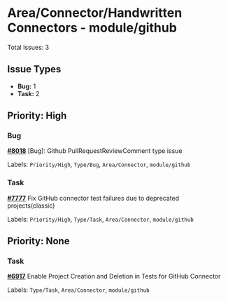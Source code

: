 # Area/Connector/Handwritten Connectors - module/github

Total Issues: 3

## Issue Types

- **Bug:** 1
- **Task:** 2

## Priority: High

### Bug

**[#8018](https://github.com/ballerina-platform/ballerina-library/issues/8018)** [Bug]: Github PullRequestReviewComment type issue

Labels: `Priority/High`, `Type/Bug`, `Area/Connector`, `module/github`

### Task

**[#7777](https://github.com/ballerina-platform/ballerina-library/issues/7777)** Fix GitHub connector test failures due to deprecated projects(classic)

Labels: `Priority/High`, `Type/Task`, `Area/Connector`, `module/github`

## Priority: None

### Task

**[#6917](https://github.com/ballerina-platform/ballerina-library/issues/6917)** Enable Project Creation and Deletion in Tests for GitHub Connector

Labels: `Type/Task`, `Area/Connector`, `module/github`

